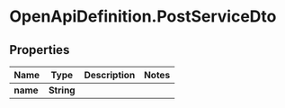 # OpenApiDefinition.PostServiceDto

## Properties

Name | Type | Description | Notes
------------ | ------------- | ------------- | -------------
**name** | **String** |  | 


